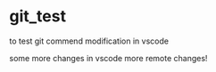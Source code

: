 # git_test
to test git commend
modification in vscode

some more changes in vscode
more remote changes!
